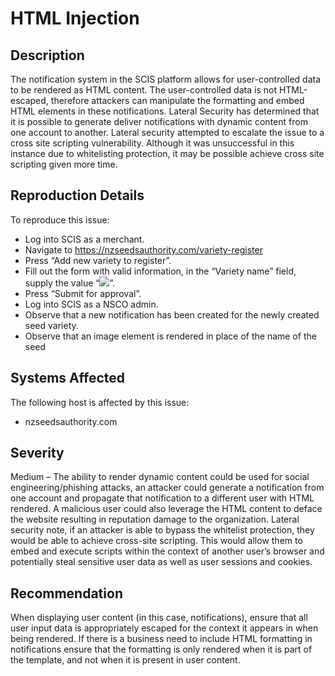 HTML Injection
=================================

Description
-----------
The notification system in the SCIS platform allows for user-controlled data to be rendered as HTML content. The user-controlled data is not HTML-escaped, therefore attackers can manipulate the formatting and embed HTML elements in these notifications. Lateral Security has determined that it is possible to generate deliver notifications with dynamic content from one account to another. 
Lateral security attempted to escalate the issue to a cross site scripting vulnerability. Although it was unsuccessful in this instance due to whitelisting protection, it may be possible achieve cross site scripting given more time.  


Reproduction Details
--------------------
To reproduce this issue:
* Log into SCIS as a merchant.
* Navigate to https://nzseedsauthority.com/variety-register 
* Press “Add new variety to register”.
* Fill out the form with valid information, in the “Variety name” field, supply the value “<img src=”test”>”.
* Press “Submit for approval”.
* Log into SCIS as a NSCO admin.
* Observe that a new notification has been created for the newly created seed variety.
* Observe that an image element is rendered in place of the name of the seed


Systems Affected
----------------
The following host is affected by this issue:
* nzseedsauthority.com

Severity
--------
Medium – The ability to render dynamic content could be used for social engineering/phishing attacks, an attacker could generate a notification from one account and propagate that notification to a different user with HTML rendered. A malicious user could also leverage the HTML content to deface the website resulting in reputation damage to the organization. 
Lateral security note, if an attacker is able to bypass the whitelist protection, they would be able to achieve cross-site scripting. This would allow them to embed and execute scripts within the context of another user’s browser and potentially steal sensitive user data as well as user sessions and cookies.

Recommendation
--------------
When displaying user content (in this case, notifications), ensure that all user input data is appropriately escaped for the context it appears in when being rendered. If there is a business need to include HTML formatting in notifications ensure that the formatting is only rendered when it is part of the template, and not when it is present in user content. 
